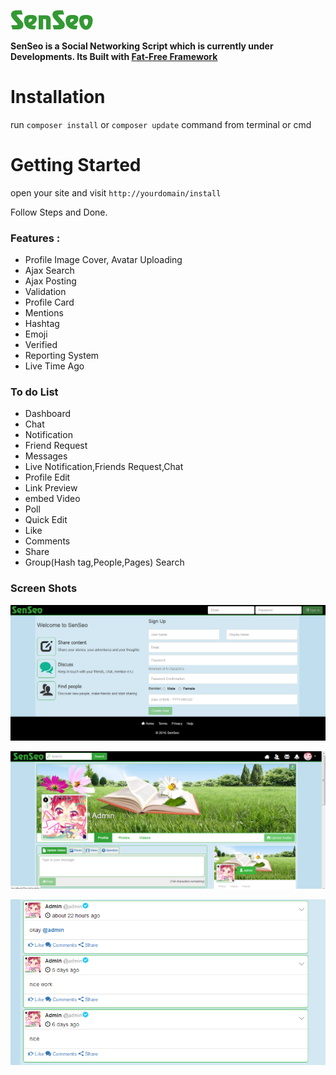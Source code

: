![SenSeo](public/img/logo.png)

**SenSeo is a Social Networking Script which is currently under Developments. Its Built with [Fat-Free Framework](http://fatfreeframework.com/)**

# Installation

run `composer install` or `composer update` command from terminal or cmd

# Getting Started

open your site and visit `http://yourdomain/install`

Follow Steps and Done.

### Features :

* Profile Image Cover, Avatar Uploading
* Ajax Search
* Ajax Posting
* Validation
* Profile Card
* Mentions
* Hashtag
* Emoji
* Verified
* Reporting System
* Live Time Ago

### To do List

* Dashboard
* Chat
* Notification
* Friend Request
* Messages
* Live Notification,Friends Request,Chat
* Profile Edit
* Link Preview
* embed Video
* Poll
* Quick Edit
* Like
* Comments
* Share
* Group(Hash tag,People,Pages) Search

### Screen Shots

![Home Page](public/img/screenshot.png)

![Profile](public/img/screenshot-profile.png)

![Post List](public/img/post-list.png)